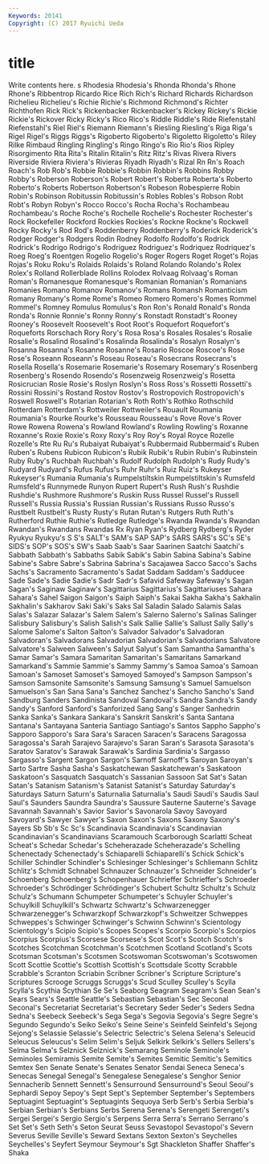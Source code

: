 ```yaml
---
Keywords: 20141 
Copyright: (C) 2017 Ryuichi Ueda
---
```


# title

Write contents here.
s Rhodesia Rhodesia's Rhonda Rhonda's Rhone
Rhone's Ribbentrop Ricardo Rice Rich Rich's Richard Richards Richardson Richelieu
Richelieu's Richie Richie's Richmond Richmond's Richter Richthofen Rick Rick's Rickenbacker
Rickenbacker's Rickey Rickey's Rickie Rickie's Rickover Ricky Ricky's Rico Rico's
Riddle Riddle's Ride Riefenstahl Riefenstahl's Riel Riel's Riemann Riemann's Riesling
Riesling's Riga Riga's Rigel Rigel's Riggs Riggs's Rigoberto Rigoberto's Rigoletto
Rigoletto's Riley Rilke Rimbaud Ringling Ringling's Ringo Ringo's Rio Rio's
Rios Ripley Risorgimento Rita Rita's Ritalin Ritalin's Ritz Ritz's Rivas
Rivera Rivers Riverside Riviera Riviera's Rivieras Riyadh Riyadh's Rizal Rn
Rn's Roach Roach's Rob Rob's Robbie Robbie's Robbin Robbin's Robbins
Robby Robby's Roberson Roberson's Robert Robert's Roberta Roberta's Roberto Roberto's
Roberts Robertson Robertson's Robeson Robespierre Robin Robin's Robinson Robitussin Robitussin's
Robles Robles's Robson Robt Robt's Robyn Robyn's Rocco Rocco's Rocha
Rocha's Rochambeau Rochambeau's Roche Roche's Rochelle Rochelle's Rochester Rochester's Rock
Rockefeller Rockford Rockies Rockies's Rockne Rockne's Rockwell Rocky Rocky's Rod
Rod's Roddenberry Roddenberry's Roderick Roderick's Rodger Rodger's Rodgers Rodin Rodney
Rodolfo Rodolfo's Rodrick Rodrick's Rodrigo Rodrigo's Rodriguez Rodriguez's Rodriquez Rodriquez's
Roeg Roeg's Roentgen Rogelio Rogelio's Roger Rogers Roget Roget's Rojas
Rojas's Roku Roku's Rolaids Rolaids's Roland Rolando Rolando's Rolex Rolex's
Rolland Rollerblade Rollins Rolodex Rolvaag Rolvaag's Roman Roman's Romanesque Romanesque's
Romanian Romanian's Romanians Romanies Romano Romanov Romanov's Romans Romansh Romanticism
Romany Romany's Rome Rome's Romeo Romero Romero's Romes Rommel Rommel's
Romney Romulus Romulus's Ron Ron's Ronald Ronald's Ronda Ronda's Ronnie
Ronnie's Ronny Ronny's Ronstadt Ronstadt's Rooney Rooney's Roosevelt Roosevelt's Root
Root's Roquefort Roquefort's Roqueforts Rorschach Rory Rory's Rosa Rosa's Rosales
Rosales's Rosalie Rosalie's Rosalind Rosalind's Rosalinda Rosalinda's Rosalyn Rosalyn's Rosanna
Rosanna's Rosanne Rosanne's Rosario Roscoe Roscoe's Rose Rose's Roseann Roseann's
Roseau Roseau's Rosecrans Rosecrans's Rosella Rosella's Rosemarie Rosemarie's Rosemary Rosemary's
Rosenberg Rosenberg's Rosendo Rosendo's Rosenzweig Rosenzweig's Rosetta Rosicrucian Rosie Rosie's
Roslyn Roslyn's Ross Ross's Rossetti Rossetti's Rossini Rossini's Rostand Rostov
Rostov's Rostropovich Rostropovich's Roswell Roswell's Rotarian Rotarian's Roth Roth's Rothko
Rothschild Rotterdam Rotterdam's Rottweiler Rottweiler's Rouault Roumania Roumania's Rourke Rourke's
Rousseau Rousseau's Rove Rove's Rover Rowe Rowena Rowena's Rowland Rowland's
Rowling Rowling's Roxanne Roxanne's Roxie Roxie's Roxy Roxy's Roy Roy's
Royal Royce Rozelle Rozelle's Rte Ru Ru's Rubaiyat Rubaiyat's Rubbermaid
Rubbermaid's Ruben Ruben's Rubens Rubicon Rubicon's Rubik Rubik's Rubin Rubin's
Rubinstein Ruby Ruby's Ruchbah Ruchbah's Rudolf Rudolph Rudolph's Rudy Rudy's
Rudyard Rudyard's Rufus Rufus's Ruhr Ruhr's Ruiz Ruiz's Rukeyser Rukeyser's
Rumania Rumania's Rumpelstiltskin Rumpelstiltskin's Rumsfeld Rumsfeld's Runnymede Runyon Rupert Rupert's
Rush Rush's Rushdie Rushdie's Rushmore Rushmore's Ruskin Russ Russel Russel's
Russell Russell's Russia Russia's Russian Russian's Russians Russo Russo's Rustbelt
Rustbelt's Rusty Rusty's Rutan Rutan's Rutgers Ruth Ruth's Rutherford Ruthie
Ruthie's Rutledge Rutledge's Rwanda Rwanda's Rwandan Rwandan's Rwandans Rwandas Rx
Ryan Ryan's Rydberg Rydberg's Ryder Ryukyu Ryukyu's S S's SALT's
SAM's SAP SAP's SARS SARS's SC's SE's SIDS's SOP's SOS's
SW's Saab Saab's Saar Saarinen Saatchi Saatchi's Sabbath Sabbath's Sabbaths
Sabik Sabik's Sabin Sabina Sabina's Sabine Sabine's Sabre Sabre's Sabrina
Sabrina's Sacajawea Sacco Sacco's Sachs Sachs's Sacramento Sacramento's Sadat Saddam
Saddam's Sadducee Sade Sade's Sadie Sadie's Sadr Sadr's Safavid Safeway
Safeway's Sagan Sagan's Saginaw Saginaw's Sagittarius Sagittarius's Sagittariuses Sahara Sahara's
Sahel Saigon Saigon's Saiph Saiph's Sakai Sakha Sakha's Sakhalin Sakhalin's
Sakharov Saki Saki's Saks Sal Saladin Salado Salamis Salas Salas's
Salazar Salazar's Salem Salem's Salerno Salerno's Salinas Salinger Salisbury Salisbury's
Salish Salish's Salk Sallie Sallie's Sallust Sally Sally's Salome Salome's
Salton Salton's Salvador Salvador's Salvadoran Salvadoran's Salvadorans Salvadorian Salvadorian's Salvadorians
Salvatore Salvatore's Salween Salween's Salyut Salyut's Sam Samantha Samantha's Samar
Samar's Samara Samaritan Samaritan's Samaritans Samarkand Samarkand's Sammie Sammie's Sammy
Sammy's Samoa Samoa's Samoan Samoan's Samoset Samoset's Samoyed Samoyed's Sampson
Sampson's Samson Samsonite Samsonite's Samsung Samsung's Samuel Samuelson Samuelson's San
Sana Sana's Sanchez Sanchez's Sancho Sancho's Sand Sandburg Sanders Sandinista
Sandoval Sandoval's Sandra Sandra's Sandy Sandy's Sanford Sanford's Sanforized Sang
Sang's Sanger Sanhedrin Sanka Sanka's Sankara Sankara's Sanskrit Sanskrit's Santa
Santana Santana's Santayana Santeria Santiago Santiago's Santos Sappho Sappho's Sapporo
Sapporo's Sara Sara's Saracen Saracen's Saracens Saragossa Saragossa's Sarah Sarajevo
Sarajevo's Saran Saran's Sarasota Sarasota's Saratov Saratov's Sarawak Sarawak's Sardinia
Sardinia's Sargasso Sargasso's Sargent Sargon Sargon's Sarnoff Sarnoff's Saroyan Saroyan's
Sarto Sartre Sasha Sasha's Saskatchewan Saskatchewan's Saskatoon Saskatoon's Sasquatch Sasquatch's
Sassanian Sassoon Sat Sat's Satan Satan's Satanism Satanism's Satanist Satanist's
Saturday Saturday's Saturdays Saturn Saturn's Saturnalia Saturnalia's Saudi Saudi's Saudis
Saul Saul's Saunders Saundra Saundra's Saussure Sauterne Sauterne's Savage Savannah
Savannah's Savior Savior's Savonarola Savoy Savoyard Savoyard's Sawyer Sawyer's Saxon
Saxon's Saxons Saxony Saxony's Sayers Sb Sb's Sc Sc's Scandinavia
Scandinavia's Scandinavian Scandinavian's Scandinavians Scaramouch Scarborough Scarlatti Scheat Scheat's Schedar
Schedar's Scheherazade Scheherazade's Schelling Schenectady Schenectady's Schiaparelli Schiaparelli's Schick Schick's
Schiller Schindler Schindler's Schlesinger Schlesinger's Schliemann Schlitz Schlitz's Schmidt Schnabel
Schnauzer Schnauzer's Schneider Schneider's Schoenberg Schoenberg's Schopenhauer Schrieffer Schrieffer's Schroeder
Schroeder's Schrödinger Schrödinger's Schubert Schultz Schultz's Schulz Schulz's Schumann Schumpeter
Schumpeter's Schuyler Schuyler's Schuylkill Schuylkill's Schwartz Schwartz's Schwarzenegger Schwarzenegger's Schwarzkopf
Schwarzkopf's Schweitzer Schweppes Schweppes's Schwinger Schwinger's Schwinn Schwinn's Scientology Scientology's
Scipio Scipio's Scopes Scopes's Scorpio Scorpio's Scorpios Scorpius Scorpius's Scorsese
Scorsese's Scot Scot's Scotch Scotch's Scotches Scotchman Scotchman's Scotchmen Scotland
Scotland's Scots Scotsman Scotsman's Scotsmen Scotswoman Scotswoman's Scotswomen Scott Scottie
Scottie's Scottish Scottish's Scottsdale Scotty Scrabble Scrabble's Scranton Scriabin Scribner
Scribner's Scripture Scripture's Scriptures Scrooge Scruggs Scruggs's Scud Sculley Sculley's
Scylla Scylla's Scythia Scythian Se Se's Seaborg Seagram Seagram's Sean
Sean's Sears Sears's Seattle Seattle's Sebastian Sebastian's Sec Seconal Seconal's
Secretariat Secretariat's Secretary Seder Seder's Seders Sedna Sedna's Seebeck Seebeck's
Sega Sega's Segovia Segovia's Segre Segre's Segundo Segundo's Seiko Seiko's
Seine Seine's Seinfeld Seinfeld's Sejong Sejong's Selassie Selassie's Selectric Selectric's
Selena Selena's Seleucid Seleucus Seleucus's Selim Selim's Seljuk Selkirk Selkirk's
Sellers Sellers's Selma Selma's Selznick Selznick's Semarang Seminole Seminole's Seminoles
Semiramis Semite Semite's Semites Semitic Semitic's Semitics Semtex Sen Senate
Senate's Senates Senator Sendai Seneca Seneca's Senecas Senegal Senegal's Senegalese
Senegalese's Senghor Senior Sennacherib Sennett Sennett's Sensurround Sensurround's Seoul Seoul's
Sephardi Sepoy Sepoy's Sept Sept's September September's Septembers Septuagint Septuagint's
Septuagints Sequoya Serb Serb's Serbia Serbia's Serbian Serbian's Serbians Serbs
Serena Serena's Serengeti Serengeti's Sergei Sergei's Sergio Sergio's Serpens Serra
Serra's Serrano Serrano's Set Set's Seth Seth's Seton Seurat Seuss
Sevastopol Sevastopol's Severn Severus Seville Seville's Seward Sextans Sexton Sexton's
Seychelles Seychelles's Seyfert Seymour Seymour's Sgt Shackleton Shaffer Shaffer's Shaka

